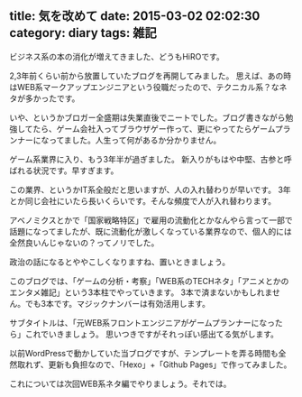 title: 気を改めて
date: 2015-03-02 02:02:30
category: diary
tags: 雑記
---
ビジネス系の本の消化が増えてきました、どうもHiROです。

2,3年前くらい前から放置していたブログを再開してみました。
思えば、あの時はWEB系マークアップエンジニアという役職だったので、テクニカル系？なネタが多かったです。

いや、というかブロガー全盛期は失業直後でニートでした。ブログ書きながら勉強してたら、ゲーム会社入ってブラウザゲー作って、更にやってたらゲームプランナーになってました。人生って何があるか分かりません。

ゲーム系業界に入り、もう3年半が過ぎました。
新入りがもはや中堅、古参と呼ばれる状況です。早すぎます。

この業界、というかIT系全般だと思いますが、人の入れ替わりが早いです。
3年とか同じ会社にいたら長いくらいです。そんな頻度で人が入れ替わります。

アベノミクスとかで「国家戦略特区」で雇用の流動化とかなんやら言って一部で話題になってましたが、既に流動化が激しくなっている業界なので、個人的には全然良いんじゃないの？ってノリでした。

政治の話になるとややこしくなりますね、置いときましょう。

このブログでは、「ゲームの分析・考察」「WEB系のTECHネタ」「アニメとかのエンタメ雑記」という3本柱でやっていきます。
3本で済まないかもしれません。でも3本です。マジックナンバーは有効活用します。

サブタイトルは、「元WEB系フロントエンジニアがゲームプランナーになったら」これでいきましょう。
思いつきですがそれっぽい感出てる気がします。


以前WordPressで動かしていた当ブログですが、テンプレートを弄る時間も全然取れず、更新も負担なので、「Hexo」+「Github Pages」で作ってみました。

これについては次回WEB系ネタ編でやりましょう。それでは。